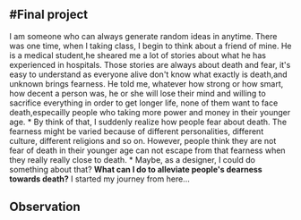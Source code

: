 #Final project 
---

I am someone who can always generate random ideas in anytime. There was one time, when I taking class, I begin to think about a friend of mine. He is a medical student,he sheared me a lot of stories about what he has experienced in hospitals. Those stories are always about death and fear, it's easy to understand as everyone alive don't know what exactly is death,and unknown brings fearness. He told me, whatever how strong or how smart, how decent a person was, he or she will lose their mind and willing to sacrifice everything in order to get longer life, none of them want to face death,especailly people who taking more power and money in their younger age. 
*
By think of that, I suddenly realize how people fear about death. The fearness might be varied because of different personalities, different culture, different religions and so on. However, people think they are not fear of death in their younger age can not escape from that fearness when they really really close to death. 
*
Maybe, as a designer, I could do something about that? **What can I do to alleviate people's dearness towards death?** I started my journey from here...

Observation
---
